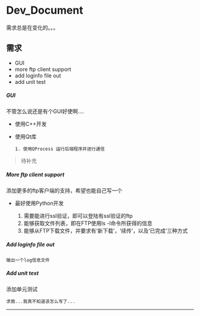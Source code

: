 ﻿Dev_Document
============

   需求总是在变化的。。。

## 需求

   * GUI
   * more ftp client support
   * add loginfo file out
   * add unit test

##### GUI

   不管怎么说还是有个GUI好使啊....

   * 使用C++开发
   * 使用Qt库


         1. 使用QProcess 运行后端程序并进行通信

> 待补充

##### More ftp client support

   添加更多的ftp客户端的支持，希望也能自己写一个

   * 最好使用Python开发


        1. 需要能进行ssl验证，即可以登陆有ssl验证的ftp
        2. 能够获取文件列表，即在FTP使用ls -l命令所获得的信息
        3. 能够从FTP下载文件，并要求有‘新下载’，‘续传’，以及‘已完成’三种方式

##### Add loginfo file out

    输出一个log信息文件

##### Add unit test

   添加单元测试


    求救...我真不知道该怎么写了...

------------------
